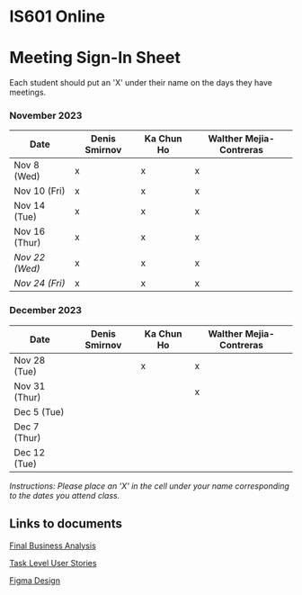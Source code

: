 # IS601 Online

# Meeting Sign-In Sheet

Each student should put an 'X' under their name on the days they have meetings.

### November 2023

| Date        | Denis Smirnov | Ka Chun Ho | Walther Mejia-Contreras |
|-------------|-----------|-----------|-----------|
| Nov 8 (Wed) |      x     |     x      |     x      |
| Nov 10 (Fri)|      x     |     x      |     x      |
| Nov 14 (Tue)|     x     |     x      |     x      |
| Nov 16 (Thur)|     x    |     x      |    x       |
| *Nov 22 (Wed)* |    x   |      x     |     x      |  <!-- Skipped for Thanksgiving -->
| *Nov 24 (Fri)* |    x   |     x      |     x     |  <!-- Skipped for Thanksgiving -->

### December 2023

| Date        | Denis Smirnov | Ka Chun Ho | Walther Mejia-Contreras |
|-------------|-----------|-----------|-----------|
| Nov 28 (Tue)|           |     x      |     x      |
| Nov 31 (Thur) |         |           |     x      |
| Dec 5 (Tue) |           |           |           |
| Dec 7 (Thur) |          |           |           |
| Dec 12 (Tue)|           |           |           |

*Instructions: Please place an 'X' in the cell under your name corresponding to the dates you attend class.*



## Links to documents

[Final Business Analysis](https://github.com/DenisCodes/is601-project/blob/main/Documentations_Links.md)

[Task Level User Stories](https://github.com/DenisCodes/is601-project/blob/main/Task%20Level%20User%20Stories/Task%20Level%20User%20Stories.md)

[Figma Design](https://www.figma.com/file/G5rlxJFR4ShAKgxRNkozye/Italian-restaurant-Home-Page?type=design&node-id=0-1&mode=design&t=Ox7mfhSP5ymYB0HQ-0)